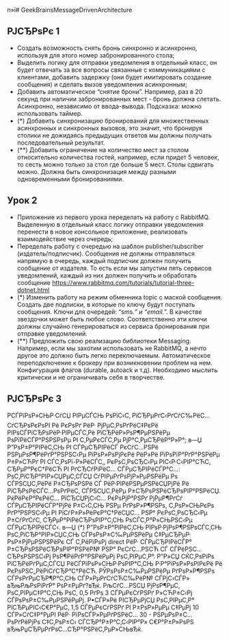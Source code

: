 п»ї# GeekBrainsMessageDrivenArchitecture

## РЈСЂРѕРє 1

* Создать возможность снять бронь синхронно и асинхронно, используя для этого
номер забронированного стола;
* Выделить логику для отправки уведомления в отдельный класс, он будет
отвечать за все вопросы связанные с коммуникациями с клиентами, добавить
задержку (они будет имитировать создание сообщения) и сделать вызов
уведомления асинхронным;
* Добавить автоматическое “снятие брони”. Например, раз в 20 секунд при
наличии забронированных мест - бронь должна слетать. Асинхронно, независимо
от ввода-вывода. Подсказка: можно использовать таймер.
* (*) Добавить синхронизацию бронирований для множественных асинхронных и
синхронных вызовов, это значит, что бронируя столики не дожидаясь
предыдущих ответов мы должны получать последовательный результат.
* (**) Добавить ограничение на количество мест за столом относительно
количества гостей, например, если придет 5 человек, то сесть можно только за
стол где больше 5 мест. Столы сдвигать можно. Должна быть синхронизация
между разными одновременными бронированиями.

## Урок 2

* Приложение из первого урока переделать на работу с RabbitMQ. Выделенную в
отдельный класс логику отправки уведомления перенести в новое консольное
приложение, реализовать взаимодействие через очередь;
* Переделать работу с очередью на шаблон publisher/subscriber
(издатель/подписчик). Сообщения не должны отправляться напрямую в очередь,
каждый подписчик должен получить сообщение от издателя. То есть если мы
запустим пять сервисов уведомлений, каждый из них должен получить и
обработать сообщение https://www.rabbitmq.com/tutorials/tutorial-three-dotnet.html
* (\*) Изменить работу на режим обменника topic с маской сообщения. Создать две
подписки, в которые по ключу будут поступать сообщения. Ключи для очередей:
“sms.*” и “email.*”. В качестве звездочки может быть любое слово.
Соответственно эти ключи должны случайно генерироваться из сервиса
бронирования при отправке уведомлений.
* (**) Предложить свою реализацию библиотеки Messaging. Например, если мы
захотим использовать не RabbitMQ, а нечто другое это должно быть легко
переключаемым. Автоматическое переподключение к брокеру при возникновении
проблем на нем. Конфигурация флагов (durable, autoack и т.д). Необходимо
мыслить критически и не ограничивать себя в творчестве.

## РЈСЂРѕРє 3

РСЃРїРѕР»СЊР·СѓСЏ РІРµСЃСЊ РѕРїС‹С‚ РїСЂРµРґС‹РґСѓС‰РёС… СѓСЂРѕРєРѕРІ Рё РєРѕРґ РёР· РјРµС‚РѕРґРёС‡РєРё РІРѕСЃРїСЂРѕРёР·РІРµСЃС‚Рё
РїСЂРёР»РѕР¶РµРЅРёРµ РѕРїРёСЃР°РЅРЅРѕРµ РІ С‚РµРєСЃС‚Рµ РјР°С‚РµСЂРёР°Р»Р°;
в—Џ Р”РѕР±Р°РІРёС‚СЊ РІ СЃРµСЂРІРёСЃ РєСѓС…РЅРё РЅРµРѕР¶РёРґР°РЅРЅС‹Рµ РїРѕР»РѕРјРєРё РёР»Рё РїРѕРїР°РґР°РЅРёРµ Р±Р»СЋРґ РІ СЃС‚РѕРї-Р»РёСЃС‚,
РєРѕС‚РѕСЂС‹Рµ РІС‹Р·С‹РІР°СЋС‚ СЂРµР°РєС†РёСЋ РІ РґСЂСѓРіРёС… СЃРµСЂРІРёСЃР°С…: РѕС‚РїСЂР°РІР»СЏРµС‚СЃСЏ СѓРІРµРґРѕРјР»РµРЅРёРµ Рѕ
СЃРЅСЏС‚РёРё Р±СЂРѕРЅРё СЃ РёР·РІРёРЅРµРЅРёСЏРјРё Рё РїСЂРѕРёСЃС…РѕРґРёС‚ СЃРЅСЏС‚РёРµ Р±СЂРѕРЅРёСЂРѕРІР°РЅРёСЏ. РќРёРєР°РєРёС… РїСЂСЏРјС‹С…
РєРѕРјР°РЅРґ РјРµР¶РґСѓ СЃРµСЂРІРёСЃР°РјРё Р±С‹С‚СЊ РЅРµ РґРѕР»Р¶РЅРѕ, С‚РѕР»СЊРєРѕ РґР°РЅРЅС‹Рµ РІ РїСѓР±Р»РёРєР°С†РёСЏС… РЅР°
РєРѕС‚РѕСЂС‹Рµ Р±СѓРґСѓС‚ СЂРµР°РіРёСЂРѕРІР°С‚СЊ РѕСЃС‚Р°Р»СЊРЅС‹Рµ СЃРµСЂРІРёСЃС‹.
в—Џ (*) Р”РѕР±Р°РІРёС‚СЊ РІРѕР·РјРѕР¶РЅРѕСЃС‚СЊ РѕС‚РїСЂР°РІР»СЏС‚СЊ СЃРѕРѕР±С‰РµРЅРёРµ С‡РµСЂРµР· РѕР±РјРµРЅРЅРёРє СЃ С‚РёРїРѕРј direct
РёР· СЃРµСЂРІРёСЃР° Р±СЂРѕРЅРёСЂРѕРІР°РЅРёР№ РЅР° РєСѓС…РЅСЋ СЃ СЃРёРЅС…СЂРѕРЅРЅС‹Рј РѕР¶РёРґР°РЅРёРµРј РѕС‚РІРµС‚Р°. Р”Р»СЏ СЌС‚РѕРіРѕ
РїСЂРёРґРµС‚СЃСЏ РёСЃРїРѕР»СЊР·РѕРІР°С‚СЊ Р·Р°РіРѕР»РѕРІРєРё Рё РєРѕРЅС„РёРіСѓСЂР°С†РёСЋ. РЎРѕРѕР±С‰РµРЅРёРµ РґРѕР»Р¶РЅРѕ
СЃРѕРґРµСЂР¶Р°С‚СЊ СЃР»РµРґСѓСЋС‰РёР№ СЃРјС‹СЃР» вЂњРљРѕРіРґР° РѕР±РµРґ?вЂќ. РљСѓС…РЅСЏ РјРѕР¶РµС‚ РѕС‚РІРµС‡Р°С‚СЊ РѕС‚ 0,5 РґРѕ 3
СЃРµРєСѓРЅРґ Р»СЋР±С‹Рј СЃРѕРѕР±С‰РµРЅРёРµРј. Р•СЃР»Рё РІСЂРµРјСЏ РѕС‚РІРµС‚Р° РїСЂРµРІС‹С€Р°РµС‚ 1,5 СЃРµРєСѓРЅРґ РІ Р±РѕР»РµРµ
С‡РµРј 10 СЃР»СѓС‡Р°РµРІ РёР· РїРѕСЃР»РµРґРЅРёС… 30 - РЅРµРѕР±С…РѕРґРёРјРѕ С‡С‚РѕР±С‹ СЃСЂР°Р±Р°С‚С‹РІР°Р» С€Р°Р±Р»РѕРЅ
вЂњРџСЂРµРґРѕС…СЂР°РЅРёС‚РµР»СЊвЂќ.
